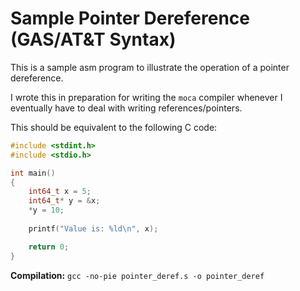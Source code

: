 # Sample Pointer Dereference (GAS/AT&T Syntax)
This is a sample asm program to illustrate the operation of a pointer dereference.

I wrote this in preparation for writing the `moca` compiler whenever I eventually have to deal with writing references/pointers.

This should be equivalent to the following C code:
```c
#include <stdint.h>
#include <stdio.h>

int main()
{
	int64_t x = 5;
	int64_t* y = &x;
	*y = 10;
	
	printf("Value is: %ld\n", x);

	return 0;
}
```

**Compilation:**
`gcc -no-pie pointer_deref.s -o pointer_deref`
